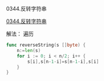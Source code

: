 0344.反转字符串

[0344.反转字符串](https://leetcode.cn/problems/reverse-string/description/)





解法： 遍历



```go
func reverseString(s []byte) {
	n:=len(s)
	for i := 0; i < n/2; i++ {
		s[i],s[n-1-i]=s[n-1-i],s[i]
	}
}
```


